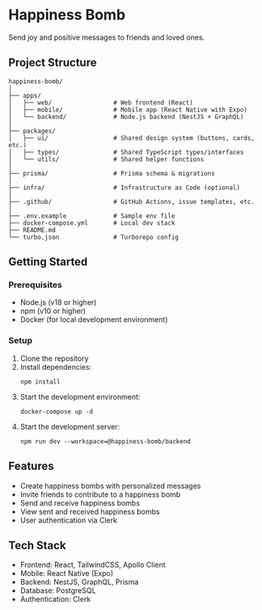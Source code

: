 # Happiness Bomb

Send joy and positive messages to friends and loved ones.

## Project Structure

```
happiness-bomb/
│
├── apps/
│   ├── web/                 # Web frontend (React)
│   ├── mobile/              # Mobile app (React Native with Expo)
│   └── backend/             # Node.js backend (NestJS + GraphQL)
│
├── packages/
│   ├── ui/                  # Shared design system (buttons, cards, etc.)
│   ├── types/               # Shared TypeScript types/interfaces
│   └── utils/               # Shared helper functions
│
├── prisma/                  # Prisma schema & migrations
│
├── infra/                   # Infrastructure as Code (optional)
│
├── .github/                 # GitHub Actions, issue templates, etc.
│
├── .env.example             # Sample env file
├── docker-compose.yml       # Local dev stack
├── README.md
└── turbo.json               # Turborepo config
```

## Getting Started

### Prerequisites

- Node.js (v18 or higher)
- npm (v10 or higher)
- Docker (for local development environment)

### Setup

1. Clone the repository
2. Install dependencies:
   ```
   npm install
   ```
3. Start the development environment:
   ```
   docker-compose up -d
   ```
4. Start the development server:
   ```
   npm run dev --workspace=@happiness-bomb/backend
   ```

## Features

- Create happiness bombs with personalized messages
- Invite friends to contribute to a happiness bomb
- Send and receive happiness bombs
- View sent and received happiness bombs
- User authentication via Clerk

## Tech Stack

- Frontend: React, TailwindCSS, Apollo Client
- Mobile: React Native (Expo)
- Backend: NestJS, GraphQL, Prisma
- Database: PostgreSQL
- Authentication: Clerk

